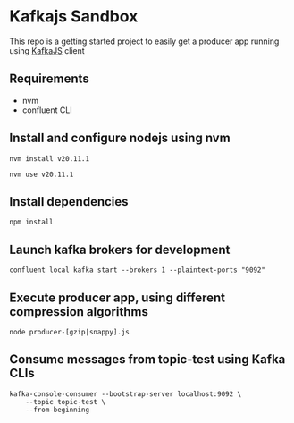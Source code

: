 # Kafkajs Sandbox

This repo is a getting started project to easily get a producer app running using 
[KafkaJS](https://kafka.js.org/versions) client

## Requirements

- nvm
- confluent CLI

## Install and configure nodejs using nvm

```
nvm install v20.11.1
```

```
nvm use v20.11.1
```

## Install dependencies

```
npm install
```

## Launch kafka brokers for development

```
confluent local kafka start --brokers 1 --plaintext-ports "9092"
```

## Execute producer app, using different compression algorithms

```
node producer-[gzip|snappy].js
```

## Consume messages from topic-test using Kafka CLIs

```
kafka-console-consumer --bootstrap-server localhost:9092 \
    --topic topic-test \
    --from-beginning
```
